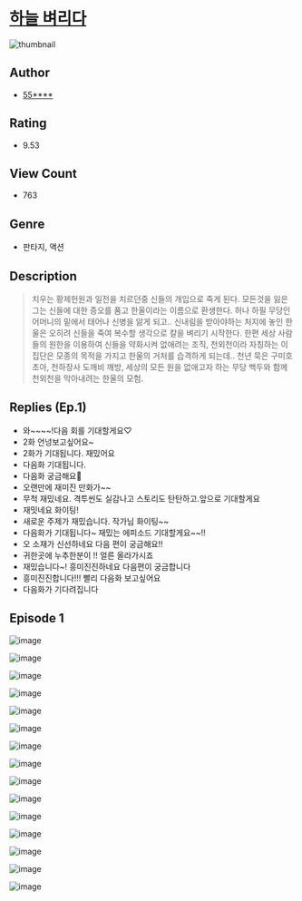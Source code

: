 # [하늘 벼리다](https://comic.naver.com/challenge/list?titleId=810489)
![thumbnail](https://image-comic.pstatic.net/user_contents_data/challenge_comic/2023/05/23/256667/upload_7378130070138087010_480x623.jpeg)

## Author
- [55****](https://comic.naver.com/artistTitle?id=256667)

## Rating
- 9.53

## View Count
- 763

## Genre
- 판타지, 액션

## Description
> 치우는 황제헌원과 일전을 치르던중 신들의 개입으로 죽게 된다. 모든것을 잃은 그는 신들에 대한 증오를 품고 한울이라는 이름으로 환생한다. 허나 하필 무당인 어머니의 밑에서 태어나 신병을 앓게 되고.. 신내림을 받아야하는 처지에 놓인 한울은 오히려 신들을 죽여 복수할 생각으로 칼을 벼리기 시작한다. 한편 세상 사람들의 원한을 이용하여 신들을 약화시켜 없애려는 조직, 천외천이라 자칭하는 이 집단은 모종의 목적을 가지고 한울의 거처를 습격하게 되는데.. 천년 묵은 구미호 초아, 천하장사 도깨비 깨방, 세상의 모든 원을 없애고자 하는 무당 백두와 함께 천외천을 막아내려는 한울의 모험.

## Replies (Ep.1)
- 와~~~~!다음 회를 기대할게요♡
- 2화 언넝보고싶어요~
- 2화가 기대됩니다. 재밌어요
- 다음화 기대됩니다.
- 다음화 궁금해요🤩
- 오랜만에 재미진 만화가~~
- 무척 재밌네요. 격투씬도 실감나고 스토리도 탄탄하고.앞으로 기대할게요
- 재밋네요 화이팅!
- 새로운 주제가 재밌습니다. 작가님 화이팅~~
- 다음화가 기대됩니다~ 재밌는 에피소드 기대할게요~~!!
- 오 소재가 신선하네요 다음 편이 궁금해요!!
- 귀한곳에 누추한분이 !! 얼른 올라가시죠
- 재밌습니다~! 흥미진진하네요 다음편이 궁금합니다
- 흥미진진합니다!!! 빨리 다음화 보고싶어요
- 다음화가 기다려집니다

## Episode 1
![image](https://image-comic.pstatic.net/user_contents_data/challenge_comic/2023/05/23/256667/upload_3775250351061546036.jpeg)

![image](https://image-comic.pstatic.net/user_contents_data/challenge_comic/2023/05/23/256667/upload_4134975586854843749.jpeg)

![image](https://image-comic.pstatic.net/user_contents_data/challenge_comic/2023/05/23/256667/upload_7365691273601234019.jpeg)

![image](https://image-comic.pstatic.net/user_contents_data/challenge_comic/2023/05/23/256667/upload_7005402234099020338.jpeg)

![image](https://image-comic.pstatic.net/user_contents_data/challenge_comic/2023/05/23/256667/upload_3617293437712557619.jpeg)

![image](https://image-comic.pstatic.net/user_contents_data/challenge_comic/2023/05/23/256667/upload_3761739771206198071.jpeg)

![image](https://image-comic.pstatic.net/user_contents_data/challenge_comic/2023/05/23/256667/upload_7017505628737253680.jpeg)

![image](https://image-comic.pstatic.net/user_contents_data/challenge_comic/2023/05/23/256667/upload_3833467521254896949.jpeg)

![image](https://image-comic.pstatic.net/user_contents_data/challenge_comic/2023/05/23/256667/upload_7291437977223783220.jpeg)

![image](https://image-comic.pstatic.net/user_contents_data/challenge_comic/2023/05/23/256667/upload_3617908248640972338.jpeg)

![image](https://image-comic.pstatic.net/user_contents_data/challenge_comic/2023/05/23/256667/upload_3762022354301249072.jpeg)

![image](https://image-comic.pstatic.net/user_contents_data/challenge_comic/2023/05/23/256667/upload_3617064729932019809.jpeg)

![image](https://image-comic.pstatic.net/user_contents_data/challenge_comic/2023/05/23/256667/upload_7077460897600713062.jpeg)

![image](https://image-comic.pstatic.net/user_contents_data/challenge_comic/2023/05/23/256667/upload_3473741392008130614.jpeg)

![image](https://image-comic.pstatic.net/user_contents_data/challenge_comic/2023/05/23/256667/upload_7162466568086381879.jpeg)
